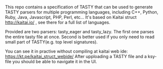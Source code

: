 This repo contains a specification of TASTY that can be used to generate TASTY parsers for multiple programming languages, including 
C++, Python, Ruby, Java, Javascript, PHP, Perl, etc...
It's based on Kaitai struct http://kaitai.io/ , see there for a full list of languages.

Provided are two parsers: tasty_eager and tasty_lazy.
The first one parses the entire tasty file at once.
Second is better used if you only need to read small part of TASTY(e.g. top level signatures).

You can see it in practive without compiling at kaitai web ide: https://kt.pe/kaitai_struct_webide/
After upploading a TASTY file and a ksy-file you should be able to navigate it in the UI.
